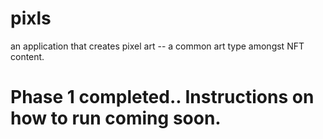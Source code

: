 # pixls
an application that creates pixel art -- a common art type amongst NFT content.
# Phase 1 completed.. Instructions on how to run coming soon.
